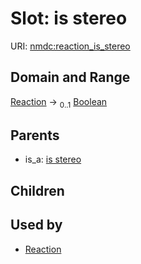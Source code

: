
# Slot: is stereo




URI: [nmdc:reaction_is_stereo](https://microbiomedata/meta/reaction_is_stereo)


## Domain and Range

[Reaction](Reaction.md) &#8594;  <sub>0..1</sub> [Boolean](types/Boolean.md)

## Parents

 *  is_a: [is stereo](is_stereo.md)

## Children


## Used by

 * [Reaction](Reaction.md)
